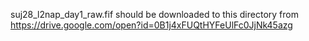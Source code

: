 suj28_l2nap_day1_raw.fif should be downloaded to this directory from https://drive.google.com/open?id=0B1j4xFUQtHYFeUlFc0JjNk45azg